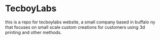 # TecboyLabs
this is a repo for tecboylabs website, a small company based in buffalo ny that focuses on small scale custom creations for customers using 3d printing and other methods.
